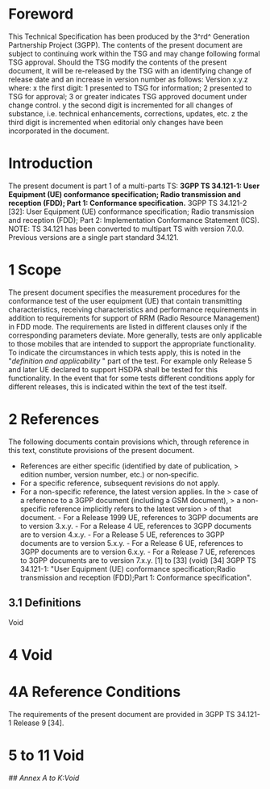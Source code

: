 # Foreword
This Technical Specification has been produced by the 3^rd^ Generation
Partnership Project (3GPP).
The contents of the present document are subject to continuing work within the
TSG and may change following formal TSG approval. Should the TSG modify the
contents of the present document, it will be re-released by the TSG with an
identifying change of release date and an increase in version number as
follows:
Version x.y.z
where:
x the first digit:
1 presented to TSG for information;
2 presented to TSG for approval;
3 or greater indicates TSG approved document under change control.
y the second digit is incremented for all changes of substance, i.e. technical
enhancements, corrections, updates, etc.
z the third digit is incremented when editorial only changes have been
incorporated in the document.
# Introduction
The present document is part 1 of a multi-parts TS:
**3GPP TS 34.121-1: User Equipment (UE) conformance specification; Radio
transmission and reception (FDD); Part 1: Conformance specification.**
3GPP TS 34.121-2 [32]: User Equipment (UE) conformance specification; Radio
transmission and reception (FDD); Part 2: Implementation Conformance Statement
(ICS).
NOTE: TS 34.121 has been converted to multipart TS with version 7.0.0.
Previous versions are a single part standard 34.121.
# 1 Scope
The present document specifies the measurement procedures for the conformance
test of the user equipment (UE) that contain transmitting characteristics,
receiving characteristics and performance requirements in addition to
requirements for support of RRM (Radio Resource Management) in FDD mode.
The requirements are listed in different clauses only if the corresponding
parameters deviate. More generally, tests are only applicable to those mobiles
that are intended to support the appropriate functionality. To indicate the
circumstances in which tests apply, this is noted in the "_definition and
applicability_ " part of the test.
For example only Release 5 and later UE declared to support HSDPA shall be
tested for this functionality. In the event that for some tests different
conditions apply for different releases, this is indicated within the text of
the test itself.
# 2 References
The following documents contain provisions which, through reference in this
text, constitute provisions of the present document.
  * References are either specific (identified by date of publication, > edition number, version number, etc.) or non‑specific.
  * For a specific reference, subsequent revisions do not apply.
  * For a non-specific reference, the latest version applies. In the > case of a reference to a 3GPP document (including a GSM document), > a non-specific reference implicitly refers to the latest version > of that document.
\- For a Release 1999 UE, references to 3GPP documents are to version 3.x.y.
\- For a Release 4 UE, references to 3GPP documents are to version 4.x.y.
\- For a Release 5 UE, references to 3GPP documents are to version 5.x.y.
\- For a Release 6 UE, references to 3GPP documents are to version 6.x.y.
\- For a Release 7 UE, references to 3GPP documents are to version 7.x.y.
[1] to [33] (void)
[34] 3GPP TS 34.121-1: \"User Equipment (UE) conformance specification;Radio
transmission and reception (FDD);Part 1: Conformance specification\".
## 3.1 Definitions
Void
# 4 Void
# 4A Reference Conditions
The requirements of the present document are provided in 3GPP TS 34.121-1
Release 9 [34].
# 5 to 11 Void
###### ## Annex A to K:Void
#